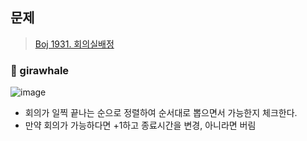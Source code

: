 ## 문제
> [Boj 1931. 회의실배정](https://www.acmicpc.net/problem/1931)


### :whale: girawhale

![image](https://user-images.githubusercontent.com/48428699/96058517-63772c00-0ec6-11eb-8b8f-2213f8bbfae3.png)


- 회의가 일찍 끝나는 순으로 정렬하여 순서대로 뽑으면서 가능한지 체크한다.
- 만약 회의가 가능하다면 +1하고 종료시간을 변경, 아니라면 버림